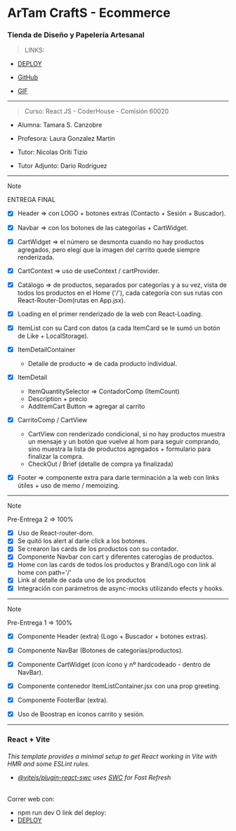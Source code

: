 <h1>ArTam CraftS - Ecommerce</h1>
<h3>Tienda de Diseño y Papelería Artesanal </h3>

> LINKS:

* [DEPLOY](https://tam-s-c.github.io/ArtamCrafts-Ecommerce/) 

* [GitHub](https://github.com/Tam-S-C/ArtamCrafts-Ecommerce)

* [GIF](https://drive.google.com/file/d/1qg5t-Kpvf1gMKXVBQOGypDkRjEDCSrdy/view?usp=sharing)

---

> Curso: React JS - CoderHouse - Comisión 60020

* Alumna: Tamara S. Canzobre

* Profesora: Laura Gonzalez Martin
* Tutor: Nicolas Oriti Tizio
* Tutor Adjunto: Dario Rodriguez

---

> [!NOTE]
> ENTREGA FINAL

<!-- // falta q funcione ok el agregar +- items, pasar items a firebase, q funcione el chekout con la info, ver variable de entorno-->

- [x] Header => con LOGO + botones extras (Contacto + Sesión + Buscador).

- [x] Navbar => con los botones de las categorías + CartWidget.

- [x] CartWidget => el número se desmonta cuando no hay productos agregados, 
pero elegí que la imagen del carrito quede siempre renderizada.

- [x] CartContext => uso de useContext / cartProvider.

- [x] Catálogo => de productos, separados por categorías y a su vez, 
vista de todos los productos en el Home ('/'), cada categoría con sus rutas con React-Router-Dom(rutas en App.jsx).

- [x] Loading en el primer renderizado de la web con React-Loading.

- [x] ItemList con su Card con datos (a cada ItemCard se le sumó un botón de Like + LocalStorage).

- [x] ItemDetailContainer
    * Detalle de producto => de cada producto individual.

- [x] ItemDetail
    *   ItemQuantitySelector => ContadorComp (ItemCount)
    *   Description + precio
    *   AddItemCart Button => agregar al carrito

- [x] CarritoComp / CartView
    *   CartView con renderizado condicional, si no hay productos muestra un mensaje y un botón que vuelve al hom para seguir comprando, sino muestra la lista de productos agregados + formulario para finalizar la compra.
    *   CheckOut / Brief (detalle de compra ya finalizada)

- [x] Footer => componente extra para darle terminación a la web con links útiles + uso de memo / memoizing.

---

> [!NOTE]
> Pre-Entrega 2 => 100%

- [x] Uso de React-router-dom.
- [x] Se quitó los alert al darle click a los botones.
- [x] Se crearon las cards de los productos con su contador.
- [x] Componente Navbar con cart y diferentes caterogías de productos.
- [x] Home con las cards de todos los productos y Brand/Logo con link al home con path='/'
- [x] Link al detalle de cada uno de los productos
- [x] Integración con parámetros de async-mocks utilizando efects y hooks.

---

> [!NOTE]
> Pre-Entrega 1 => 100%

- [x] Componente Header (extra) (Logo + Buscador + botones extras).
- [x] Componente NavBar (Botones de categorías/productos).
- [x] Componente CartWidget (con ícono y nº hardcodeado - dentro de NavBar).
- [x] Componente contenedor ItemListContainer.jsx con una prop greeting.
- [x] Componente FooterBar (extra). 
- [x] Uso de Boostrap en íconos carrito y sesión. 


---------

<h3>React + Vite</h3> 

<h6>This template provides a minimal setup to get React working in Vite with HMR and some ESLint rules.
  
- [@vitejs/plugin-react-swc](https://github.com/vitejs/vite-plugin-react-swc) uses [SWC](https://swc.rs/) for Fast Refresh</h6>

Correr web con:
* npm run dev
O link del deploy:
* [DEPLOY](https://tam-s-c.github.io/ArtamCrafts-Ecommerce/) 
